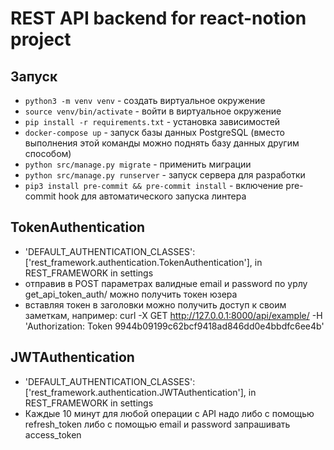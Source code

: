 # REST API backend for react-notion project

## Запуск

- `python3 -m venv venv` - создать виртуальное окружение
- `source venv/bin/activate` - войти в виртуальное окружение 
- `pip install -r requirements.txt` - установка зависимостей
- `docker-compose up` - запуск базы данных PostgreSQL (вместо выполнения этой команды можно поднять базу данных другим
способом)
- `python src/manage.py migrate` - применить миграции
- `python src/manage.py runserver` - запуск сервера для разработки
- `pip3 install pre-commit && pre-commit install` - включение pre-commit hook для автоматического запуска линтера

## TokenAuthentication

- 'DEFAULT_AUTHENTICATION_CLASSES': ['rest_framework.authentication.TokenAuthentication'], in REST_FRAMEWORK in settings
- отправив в POST параметрах валидные email и password по урлу get_api_token_auth/ можно получить токен юзера
- вставляя токен в заголовки можно получить доступ к своим заметкам, например: curl -X GET http://127.0.0.1:8000/api/example/ -H 'Authorization: Token 9944b09199c62bcf9418ad846dd0e4bbdfc6ee4b'

## JWTAuthentication

- 'DEFAULT_AUTHENTICATION_CLASSES': ['rest_framework.authentication.JWTAuthentication'], in REST_FRAMEWORK in settings
- Каждые 10 минут для любой операции с API надо либо с помощью refresh_token либо с помощью email и password запрашивать access_token

